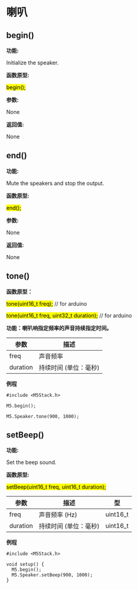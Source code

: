 # 喇叭

## begin()

**功能:**

Initialize the speaker.

**函数原型:**

<mark>begin();</mark>

**参数:**

None

**返回值:**

None

## end()

**功能:**

Mute the speakers and stop the output.

**函数原型:**

<mark>end();</mark>

**参数:**

None

**返回值:**

None

<!-- ### tone
> M5.Speaker.tone(uint32_t freq);

设置声音音高

| 参数 | 型 | 描述 |
| --- | --- | --- |
| freq | <code>uint32_t</code> | 频率 |

**例程**
```arduino
M5.Speaker.tone(100);
``` -->

## tone()

**函数原型：**

<mark>tone(uint16_t freq);</mark> // for arduino

<mark>tone(uint16_t freq, uint32_t duration);</mark> // for arduino
<!-- <mark>fillScreen(color)</mark> # for micropython -->

**功能：喇叭响指定频率的声音持续指定时间。**

| 参数 | 描述 |
| --- | --- |
| freq | 声音频率 |
| duration | 持续时间 (单位：毫秒) |

<!-- *如果函数的 duration 值没给出，则使用当前的背景颜色。* -->

**例程**
```arduino
#include <M5Stack.h>

M5.begin();

M5.Speaker.tone(900, 1000);
```

## setBeep()

**功能:**

Set the beep sound.

**函数原型:**

<mark>setBeep(uint16_t freq, uint16_t duration);</mark>

| 参数 |描述 | 型 | 
| --- | --- |-|
| freq | 声音频率 (Hz) | uint16_t |
| duration | 持续时间 (单位：毫秒)  | uint16_t |

**例程**

```arduino
#include <M5Stack.h>

void setup() {
  M5.begin();
  M5.Speaker.setBeep(900, 1000);
}
```
